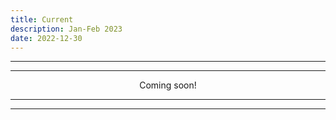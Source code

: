 ```yaml
---
title: Current
description: Jan-Feb 2023
date: 2022-12-30
---
```


---
---

<div align="center">Coming soon!</div>

---
---
